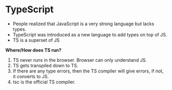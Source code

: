# TypeScript

- People realized that JavaScript is a very strong language but lacks types.
- TypeScript was introduced as a new language to add types on top of JS.
- TS is a superset of JS


**Where/How does TS run?**
1. TS never runs in the browser. Browser can only understand JS.
2. TS gets transpiled down to TS.
3. If there are any type errors, then the TS compiler will give errors, if not, it converts to JS.
4. tsc is the official TS compiler.

